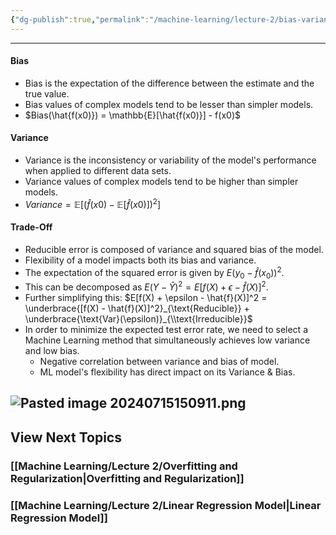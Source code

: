 ```yaml
---
{"dg-publish":true,"permalink":"/machine-learning/lecture-2/bias-variance/","dgPassFrontmatter":true}
---
```


---
#### Bias
- Bias is the expectation of the difference between the estimate and the true value.
- Bias values of complex models tend to be lesser than simpler models.
- $Bias(\hat{f(x0)}) = \mathbb{E}[\hat{f(x0)}] - f(x0)$
#### Variance
- Variance is the inconsistency or variability of the model's performance when applied to different data sets.
- Variance values of complex models tend to be higher than simpler models.
- ${Variance} = \mathbb{E}\left[(\hat{f}(x0) - \mathbb{E}[\hat{f}(x0)])^2\right]$
#### Trade-Off
- Reducible error is composed of variance and squared bias of the model.
- Flexibility of a model impacts both its bias and variance.
- The expectation of the squared error is given by $E \left( y_0 - \hat{f}(x_0) \right)^2$.
- This can be decomposed as $E(Y - \hat{Y})^2 = E[f(X) + \epsilon - \hat{f}(X)]^2$.
- Further simplifying this:
	 $E[f(X) + \epsilon - \hat{f}(X)]^2 = \underbrace{[f(X) - \hat{f}(X)]^2}_{\text{Reducible}} + \underbrace{\text{Var}(\epsilon)}_{\\text{Irreducible}}$
- In order to minimize the expected test error rate, we need to select a Machine Learning method that simultaneously achieves low variance and low bias.
	- Negative correlation between variance and bias of model.
	- ML model's flexibility has direct impact on its Variance & Bias.

![Pasted image 20240715150911.png](/img/user/Machine%20Learning/Assests/Pasted%20image%2020240715150911.png)
---
## View Next Topics
### [[Machine Learning/Lecture 2/Overfitting and Regularization\|Overfitting and Regularization]]

### [[Machine Learning/Lecture 2/Linear Regression Model\|Linear Regression Model]]